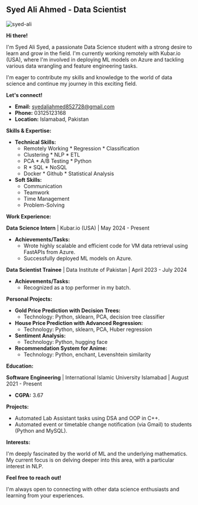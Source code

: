 ## Syed Ali Ahmed - Data Scientist
![syed-ali](https://github.com/oneAsad1/Online-Resume/assets/94337428/8a74ab1c-f92e-4479-a8ac-27070535664f)

**Hi there!**

I'm Syed Ali Syed, a passionate Data Science student with a strong desire to learn and grow in the field. I'm currently working remotely with Kubar.io (USA), where I'm involved in deploying ML models on Azure and tackling various data wrangling and feature engineering tasks.

I'm eager to contribute my skills and knowledge to the world of data science and continue my journey in this exciting field.

**Let's connect!**

* **Email:** syedaliahmed852728@gmail.com
* **Phone:** 03125123168
* **Location:** Islamabad, Pakistan

**Skills & Expertise:**

* **Technical Skills:**
    * Remotely Working     * Regression   * Classification
    * Clustering           * NLP          * ETL
    * PCA                  * A/B Testing  * Python
    * R                    * SQL          * NoSQL
    * Docker               * Github       * Statistical Analysis
* **Soft Skills:**
    * Communication
    * Teamwork
    * Time Management
    * Problem-Solving

**Work Experience:**

**Data Science Intern** | Kubar.io (USA) | May 2024 - Present

* **Achievements/Tasks:**
    * Wrote highly scalable and efficient code for VM data retrieval using FastAPIs from Azure.
    * Successfully deployed ML models on Azure.

**Data Scientist Trainee** | Data Institute of Pakistan | April 2023 - July 2024

* **Achievements/Tasks:**
    * Recognized as a top performer in my batch.

**Personal Projects:**

* **Gold Price Prediction with Decision Trees:**
    * Technology: Python, sklearn, PCA, decision tree classifier
* **House Price Prediction with Advanced Regression:**
    * Technology: Python, sklearn, PCA, Huber regression
* **Sentiment Analysis:**
    * Technology: Python, hugging face
* **Recommendation System for Anime:**
    * Technology: Python, enchant, Levenshtein similarity

**Education:**

**Software Engineering** | International Islamic University Islamabad | August 2021 - Present

* **CGPA:** 3.67

**Projects:**

* Automated Lab Assistant tasks using DSA and OOP in C++.
* Automated event or timetable change notification (via Gmail) to students (Python and MySQL).

**Interests:**

I'm deeply fascinated by the world of ML and the underlying mathematics. My current focus is on delving deeper into this area, with a particular interest in NLP.

**Feel free to reach out!**

I'm always open to connecting with other data science enthusiasts and learning from your experiences.
